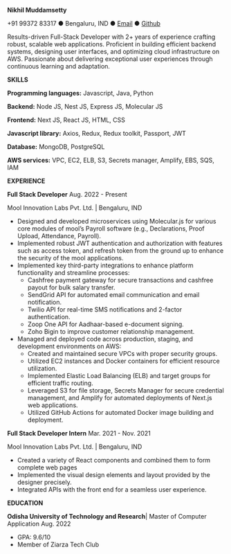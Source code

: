 **Nikhil Muddamsetty**

+91 99372 83317 ● Bengaluru, IND ● [Email](mailto:nikhil.muddamsetty@gmail.com) ● [Github](https://github.com/Nikhil-Muddamsetty)

Results-driven Full-Stack Developer with 2+ years of experience crafting robust, scalable web applications. Proficient in building efficient backend systems, designing user interfaces, and optimizing cloud infrastructure on AWS. Passionate about delivering exceptional user experiences through continuous learning and adaptation.

**SKILLS**

**Programming languages:** Javascript, Java, Python

**Backend:** Node JS, Nest JS, Express JS, Molecular JS

**Frontend:** Next JS, React JS, HTML, CSS

**Javascript library:** Axios, Redux, Redux toolkit, Passport, JWT

**Database:** MongoDB, PostgreSQL

**AWS services:** VPC, EC2, ELB, S3, Secrets manager, Amplify, EBS, SQS, IAM

**EXPERIENCE**

**Full Stack Developer** Aug. 2022 - Present

Mool Innovation Labs Pvt. Ltd. | Bengaluru, IND

- Designed and developed microservices using Molecular.js for various core modules of mool’s Payroll software (e.g., Declarations, Proof Upload, Attendance, Payroll).
- Implemented robust JWT authentication and authorization with features such as access token, and refresh token from the ground up to enhance the security of the mool applications.
- Implemented key third-party integrations to enhance platform functionality and streamline processes:
  - Cashfree payment gateway for secure transactions and cashfree payout for bulk salary transfer.
  - SendGrid API for automated email communication and email notification.
  - Twilio API for real-time SMS notifications and 2-factor authentication.
  - Zoop One API for Aadhaar-based e-document signing.
  - Zoho Bigin to improve customer relationship management.
- Managed and deployed code across production, staging, and development environments on AWS:
  - Created and maintained secure VPCs with proper security groups.
  - Utilized EC2 instances and Docker containers for efficient resource utilization.
  - Implemented Elastic Load Balancing (ELB) and target groups for efficient traffic routing.
  - Leveraged S3 for file storage, Secrets Manager for secure credential management, and Amplify for automated deployments of Next.js web applications.
  - Utilized GitHub Actions for automated Docker image building and deployment.

**Full Stack Developer Intern** Mar. 2021 - Nov. 2021

Mool Innovation Labs Pvt. Ltd. | Bengaluru, IND

- Created a variety of React components and combined them to form complete web pages
- Implemented the visual design elements and layout provided by the designer precisely.
- Integrated APIs with the front end for a seamless user experience.

**EDUCATION**

**Odisha University of Technology and Research**| Master of Computer Application Aug. 2022

- GPA: 9.6/10
- Member of Ziarza Tech Club
